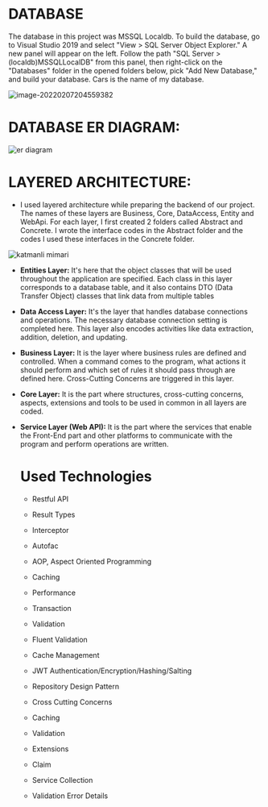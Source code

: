 # DATABASE

The database in this project was MSSQL Localdb. To build the database, go to Visual Studio 2019 and select "View > SQL Server Object Explorer." A new panel will appear on the left. Follow the path "SQL Server > (localdb)MSSQLLocalDB" from this panel, then right-click on the "Databases" folder in the opened folders below, pick "Add New Database," and build your database. Cars is the name of my database.

![image-20220207204559382](C:\Users\züleyha\AppData\Roaming\Typora\typora-user-images\image-20220207204559382.png)

# DATABASE ER DIAGRAM:

![er diagram](C:\Users\züleyha\image-20220207204806734.png)

# LAYERED ARCHITECTURE:

+ I used layered architecture while preparing the backend of our project. The names of these layers are Business, Core, DataAccess, Entity and WebApi. For each layer, I first created 2 folders called Abstract and Concrete. I wrote the interface codes in the Abstract folder and the codes I used these interfaces in the Concrete folder.

![katmanli mimari](https://user-images.githubusercontent.com/87870858/157235313-bc4a579d-73ff-4d69-b77a-54ce77c14a3d.png)

+ **Entities Layer:** It's here that the object classes that will be used throughout the application are specified. Each class in this layer corresponds to a database table, and it also contains DTO (Data Transfer Object) classes that link data from multiple tables

+ **Data Access Layer:** It's the layer that handles database connections and operations. The necessary database connection setting is completed here. This layer also encodes activities like data extraction, addition, deletion, and updating.

+ **Business Layer:** It is the layer where business rules are defined and controlled. When a command comes to the program, what actions it should perform and which set of rules it should pass through are defined here. Cross-Cutting Concerns are triggered in this layer.

+ **Core Layer:** It is the part where structures, cross-cutting concerns, aspects, extensions and tools to be used in common in all layers are coded.

+ **Service Layer (Web API):** It is the part where the services that enable the Front-End part and other platforms to communicate with the program and perform operations are written.

  # **Used Technologies**

  - Restful     API

  - Result     Types

  - Interceptor

  - Autofac

  - AOP,     Aspect Oriented Programming

  - Caching

  - Performance

  - Transaction

  - Validation

  - Fluent     Validation

  - Cache     Management

  - JWT     Authentication/Encryption/Hashing/Salting

  - Repository     Design Pattern

  - Cross     Cutting Concerns

  - Caching

  - Validation

  - Extensions

  - Claim

  - Service Collection

  -   Validation Error Details

    

    





    

    




